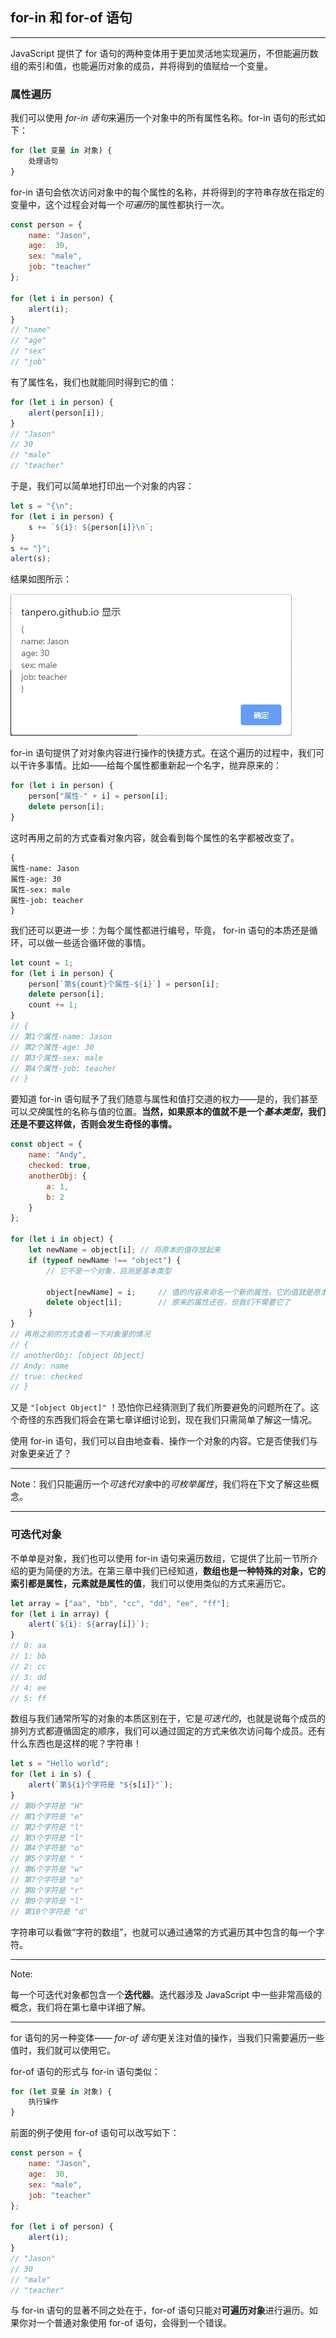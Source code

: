 ## for-in 和 for-of 语句

---

JavaScript 提供了 for 语句的两种变体用于更加灵活地实现遍历，不但能遍历数组的索引和值，也能遍历对象的成员，并将得到的值赋给一个变量。

### 属性遍历

我们可以使用 *for-in 语句*来遍历一个对象中的所有属性名称。for-in 语句的形式如下：

```javascript
for (let 变量 in 对象) {
    处理语句
}
```

for-in 语句会依次访问对象中的每个属性的名称，并将得到的字符串存放在指定的变量中，这个过程会对每一个*可遍历*的属性都执行一次。

```javascript
const person = {
    name: "Jason",
    age:  30,
    sex: "male",
    job: "teacher"
};

for (let i in person) {
    alert(i);
}
// "name"
// "age"
// "sex"
// "job"
```

有了属性名，我们也就能同时得到它的值：

```javascript
for (let i in person) {
    alert(person[i]);
}
// "Jason"
// 30
// "male"
// "teacher"
```

于是，我们可以简单地打印出一个对象的内容：

```javascript
let s = "{\n";
for (let i in person) {
    s += `${i}: ${person[i]}\n`;
}
s += "}";
alert(s);
```

结果如图所示：

![1554378154501](assets/1554378154501.png)



for-in 语句提供了对对象内容进行操作的快捷方式。在这个遍历的过程中，我们可以干许多事情。比如——给每个属性都重新起一个名字，抛弃原来的：

```javascript
for (let i in person) {
    person["属性-" + i] = person[i];
    delete person[i];
}
```

这时再用之前的方式查看对象内容，就会看到每个属性的名字都被改变了。

```
{
属性-name: Jason
属性-age: 30
属性-sex: male
属性-job: teacher
}
```

我们还可以更进一步：为每个属性都进行编号，毕竟， for-in 语句的本质还是循环，可以做一些适合循环做的事情。

```javascript
let count = 1;
for (let i in person) {
    person[`第${count}个属性-${i}`] = person[i];
    delete person[i];
    count += 1;
}
// {
// 第1个属性-name: Jason
// 第2个属性-age: 30
// 第3个属性-sex: male
// 第4个属性-job: teacher
// }
```

要知道 for-in 语句赋予了我们随意与属性和值打交道的权力——是的，我们甚至可以*交换*属性的名称与值的位置。**当然，如果原本的值就不是一个*基本类型*，我们还是不要这样做，否则会发生奇怪的事情。**

```javascript
const object = {
    name: "Andy",
    checked: true,
    anotherObj: {
        a: 1,
        b: 2
    }
};

for (let i in object) {
    let newName = object[i]; // 将原本的值存放起来
    if (typeof newName !== "object") { 
        // 它不是一个对象，目测是基本类型
        
        object[newName] = i;     // 值的内容来命名一个新的属性，它的值就是原本的属性名
        delete object[i];        // 原来的属性还在，但我们不需要它了
    }    
}
// 再用之前的方式查看一下对象里的情况
// {
// anotherObj: [object Object]
// Andy: name
// true: checked
// }
```

又是 `"[object Object]"` ！恐怕你已经猜测到了我们所要避免的问题所在了。这个奇怪的东西我们将会在第七章详细讨论到，现在我们只需简单了解这一情况。

使用 for-in 语句，我们可以自由地查看、操作一个对象的内容。它是否使我们与对象更亲近了？

---

Note：我们只能遍历一个*可迭代对象*中的*可枚举属性*，我们将在下文了解这些概念。

---





### 可迭代对象

不单单是对象，我们也可以使用 for-in 语句来遍历数组，它提供了比前一节所介绍的更为简便的方法。在第三章中我们已经知道，**数组也是一种特殊的对象，它的索引都是属性，元素就是属性的值**，我们可以使用类似的方式来遍历它。

```javascript
let array = ["aa", "bb", "cc", "dd", "ee", "ff"];
for (let i in array) {
    alert(`${i}: ${array[i]}`);
}
// 0: aa
// 1: bb
// 2: cc
// 3: dd
// 4: ee
// 5: ff
```

数组与我们通常所写的对象的本质区别在于，它是*可迭代的*，也就是说每个成员的排列方式都遵循固定的顺序，我们可以通过固定的方式来依次访问每个成员。还有什么东西也是这样的呢？字符串！

```javascript
let s = "Hello world";
for (let i in s) {
    alert(`第${i}个字符是 "${s[i]}"`);
}
// 第0个字符是 "H"
// 第1个字符是 "e"
// 第2个字符是 "l"
// 第3个字符是 "l"
// 第4个字符是 "o"
// 第5个字符是 " "
// 第6个字符是 "w"
// 第7个字符是 "o"
// 第8个字符是 "r"
// 第9个字符是 "l"
// 第10个字符是 "d"
```

字符串可以看做“字符的数组”，也就可以通过通常的方式遍历其中包含的每一个字符。



---

Note: 

每一个可迭代对象都包含一个**迭代器**。迭代器涉及 JavaScript 中一些非常高级的概念，我们将在第七章中详细了解。

---



for 语句的另一种变体—— *for-of 语句*更关注对值的操作，当我们只需要遍历一些值时，我们就可以使用它。

for-of 语句的形式与 for-in 语句类似：

```javascript
for (let 变量 in 对象) {
    执行操作
}
```

前面的例子使用 for-of 语句可以改写如下：

```javascript
const person = {
    name: "Jason",
    age:  30,
    sex: "male",
    job: "teacher"
};

for (let i of person) {
    alert(i);
}
// "Jason"
// 30
// "male"
// "teacher"
```



与 for-in 语句的显著不同之处在于，for-of 语句只能对**可遍历对象**进行遍历。如果你对一个普通对象使用 for-of 语句，会得到一个错误。





